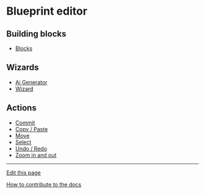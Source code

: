 # Blueprint editor

## Building blocks
- [Blocks](Blocks/README.md) 
 
## Wizards
- [Ai Generator](AiGenerator/README.md) 
- [Wizard](Wizard/README.md) 

## Actions
- [Commit](Commit/README.md)  
- [Copy / Paste](CopyPaste/README.md)  
- [Move](Move/README.md)  
- [Select](Select/README.md)  
- [Undo / Redo](UndoRedo/README.md) 
- [Zoom in and out](Zoom/README.md) 

---
[Edit this page](https://github.com/saascade/platform.saascade.com/edit/main/Hub/Organizations/Projects/Design/SubdomainWorkflows/BlueprintEditor/README.md)

[How to contribute to the docs](../../../../../../General/HowToContribute/README.md)

<!-- MS Clarity analytics. We use this so that we know what people need help with, otherwise we'd just be guessing --> 
<script type="text/javascript">
    (function(c,l,a,r,i,t,y){
        c[a]=c[a]||function(){(c[a].q=c[a].q||[]).push(arguments)};
        t=l.createElement(r);t.async=1;t.src="https://www.clarity.ms/tag/"+i;
        y=l.getElementsByTagName(r)[0];y.parentNode.insertBefore(t,y);
    })(window, document, "clarity", "script", "sdby7q18rz");
</script>